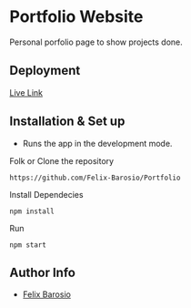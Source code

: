 # Portfolio Website

Personal porfolio page to show projects done.

## Deployment

[Live Link]()

<!-- [Live Link](https://portfolio-felix-barosio.vercel.app) -->

## Installation & Set up

- Runs the app in the development mode.

Folk or Clone the repository

```
https://github.com/Felix-Barosio/Portfolio
```

Install Dependecies

```
npm install
```

Run

```
npm start
```

## Author Info

- [Felix Barosio](https://github.com/Felix-Barosio)
